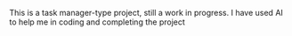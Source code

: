This is a task manager-type project,
still a work in progress.
I have used AI to help me in coding and completing the project
